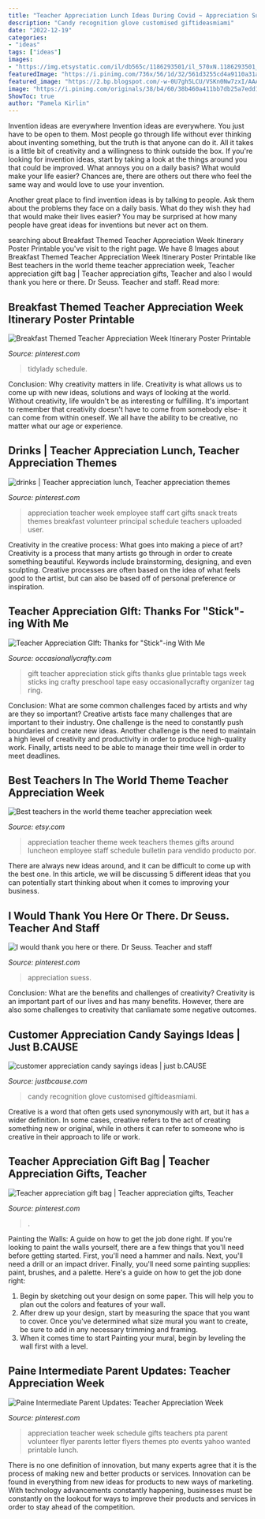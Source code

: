 ```yaml
---
title: "Teacher Appreciation Lunch Ideas During Covid ~ Appreciation Suess"
description: "Candy recognition glove customised giftideasmiami"
date: "2022-12-19"
categories:
- "ideas"
tags: ["ideas"]
images:
- "https://img.etsystatic.com/il/db565c/1186293501/il_570xN.1186293501_aazk.jpg?version=1"
featuredImage: "https://i.pinimg.com/736x/56/1d/32/561d3255cd4a9110a31a81f2021abcad.jpg"
featured_image: "https://2.bp.blogspot.com/-w-0U7gh5LCU/VSKn0Nw7zxI/AAAAAAAAKv0/KtTYtptmWz0/s1600/Teacher%2BAppreciation%2BGift%2BGlue%2BStick%2BLabel.jpg"
image: "https://i.pinimg.com/originals/38/b4/60/38b460a411bb7db25a7edd10aeb5b5f0.jpg"
ShowToc: true
author: "Pamela Kirlin"
---
```



Invention ideas are everywhere
Invention ideas are everywhere. You just have to be open to them. Most people go through life without ever thinking about inventing something, but the truth is that anyone can do it. All it takes is a little bit of creativity and a willingness to think outside the box.
If you're looking for invention ideas, start by taking a look at the things around you that could be improved. What annoys you on a daily basis? What would make your life easier? Chances are, there are others out there who feel the same way and would love to use your invention.

Another great place to find invention ideas is by talking to people. Ask them about the problems they face on a daily basis. What do they wish they had that would make their lives easier? You may be surprised at how many people have great ideas for inventions but never act on them.

	

		
searching about Breakfast Themed Teacher Appreciation Week Itinerary Poster Printable you've visit to the right page. We have 8 Images about Breakfast Themed Teacher Appreciation Week Itinerary Poster Printable like Best teachers in the world theme teacher appreciation week, Teacher appreciation gift bag | Teacher appreciation gifts, Teacher and also I would thank you here or there. Dr Seuss. Teacher and staff. Read more:
		
    
## Breakfast Themed Teacher Appreciation Week Itinerary Poster Printable

<img loading=lazy src="https://i.pinimg.com/736x/56/1d/32/561d3255cd4a9110a31a81f2021abcad.jpg" onerror="this.onerror=null;this.src='https://tse1.mm.bing.net/th?id=OIP.Xnjkl4RQARzDYbp-G5e5xgHaHa&amp;pid=15.1';" alt="Breakfast Themed Teacher Appreciation Week Itinerary Poster Printable">

_Source: pinterest.com_

>tidylady schedule. 

	

Conclusion: Why creativity matters in life.
Creativity is what allows us to come up with new ideas, solutions and ways of looking at the world. Without creativity, life wouldn't be as interesting or fulfilling. It's important to remember that creativity doesn't have to come from somebody else- it can come from within oneself. We all have the ability to be creative, no matter what our age or experience.

    
## Drinks | Teacher Appreciation Lunch, Teacher Appreciation Themes

<img loading=lazy src="https://i.pinimg.com/736x/34/74/47/347447be31cb6821ce0eee3fc29622a0.jpg" onerror="this.onerror=null;this.src='https://tse2.mm.bing.net/th?id=OIP.yjvo6oklyYvfupkiVGVe2gHaJ3&amp;pid=15.1';" alt="drinks | Teacher appreciation lunch, Teacher appreciation themes">

_Source: pinterest.com_

>appreciation teacher week employee staff cart gifts snack treats themes breakfast volunteer principal schedule teachers uploaded user. 

	

Creativity in the creative process: What goes into making a piece of art?
Creativity is a process that many artists go through in order to create something beautiful. Keywords include brainstorming, designing, and even sculpting. Creative processes are often based on the idea of what feels good to the artist, but can also be based off of personal preference or inspiration.

    
## Teacher Appreciation GIft: Thanks For &quot;Stick&quot;-ing With Me

<img loading=lazy src="https://2.bp.blogspot.com/-w-0U7gh5LCU/VSKn0Nw7zxI/AAAAAAAAKv0/KtTYtptmWz0/s1600/Teacher%2BAppreciation%2BGift%2BGlue%2BStick%2BLabel.jpg" onerror="this.onerror=null;this.src='https://tse2.mm.bing.net/th?id=OIP.xjG3SQuyzYatijxgcLBDqAHaLH&amp;pid=15.1';" alt="Teacher Appreciation GIft: Thanks for &quot;Stick&quot;-ing With Me">

_Source: occasionallycrafty.com_

>gift teacher appreciation stick gifts thanks glue printable tags week sticks ing crafty preschool tape easy occasionallycrafty organizer tag ring. 

	

Conclusion: What are some common challenges faced by artists and why are they so important?
Creative artists face many challenges that are important to their industry. One challenge is the need to constantly push boundaries and create new ideas. Another challenge is the need to maintain a high level of creativity and productivity in order to produce high-quality work. Finally, artists need to be able to manage their time well in order to meet deadlines.

    
## Best Teachers In The World Theme Teacher Appreciation Week

<img loading=lazy src="https://img.etsystatic.com/il/db565c/1186293501/il_570xN.1186293501_aazk.jpg?version=1" onerror="this.onerror=null;this.src='https://tse4.mm.bing.net/th?id=OIP.L3DBAs0nsoT4FfgtUkF7LwHaKL&amp;pid=15.1';" alt="Best teachers in the world theme teacher appreciation week">

_Source: etsy.com_

>appreciation teacher theme week teachers themes gifts around luncheon employee staff schedule bulletin para vendido producto por. 

	

There are always new ideas around, and it can be difficult to come up with the best one. In this article, we will be discussing 5 different ideas that you can potentially start thinking about when it comes to improving your business.

    
## I Would Thank You Here Or There. Dr Seuss. Teacher And Staff

<img loading=lazy src="https://i.pinimg.com/736x/7e/0c/f3/7e0cf334354fa9f87d91d3729caa14b9.jpg" onerror="this.onerror=null;this.src='https://tse3.mm.bing.net/th?id=OIP.ifEufj_-wymZU0sEvLIE2gHaJl&amp;pid=15.1';" alt="I would thank you here or there. Dr Seuss. Teacher and staff">

_Source: pinterest.com_

>appreciation suess. 

	

Conclusion: What are the benefits and challenges of creativity?
Creativity is an important part of our lives and has many benefits. However, there are also some challenges to creativity that canliamate some negative outcomes.

    
## Customer Appreciation Candy Sayings Ideas | Just B.CAUSE

<img loading=lazy src="https://i.pinimg.com/736x/5d/49/28/5d49280da9656e3059ae96661da1ed21--workplace-motivation-employee-motivation.jpg" onerror="this.onerror=null;this.src='https://tse3.mm.bing.net/th?id=OIP.F0MJmg4dgGqA1DThETGGZgHaJ4&amp;pid=15.1';" alt="customer appreciation candy sayings ideas | just b.CAUSE">

_Source: justbcause.com_

>candy recognition glove customised giftideasmiami. 

	

Creative is a word that often gets used synonymously with art, but it has a wider definition. In some cases, creative refers to the act of creating something new or original, while in others it can refer to someone who is creative in their approach to life or work.

    
## Teacher Appreciation Gift Bag | Teacher Appreciation Gifts, Teacher

<img loading=lazy src="https://i.pinimg.com/originals/38/b4/60/38b460a411bb7db25a7edd10aeb5b5f0.jpg" onerror="this.onerror=null;this.src='https://tse4.mm.bing.net/th?id=OIP.rJgECaOXBRnfU-QJyjLfDAHaJ4&amp;pid=15.1';" alt="Teacher appreciation gift bag | Teacher appreciation gifts, Teacher">

_Source: pinterest.com_

>. 

	

Painting the Walls: A guide on how to get the job done right.
If you're looking to paint the walls yourself, there are a few things that you'll need before getting started. First, you'll need a hammer and nails. Next, you'll need a drill or an impact driver. Finally, you'll need some painting supplies: paint, brushes, and a palette. Here's a guide on how to get the job done right: 
1) Begin by sketching out your design on some paper. This will help you to plan out the colors and features of your wall. 
2) After drew up your design, start by measuring the space that you want to cover. Once you've determined what size mural you want to create, be sure to add in any necessary trimming and framing. 
3) When it comes time to start Painting your mural, begin by leveling the wall first with a level.

    
## Paine Intermediate Parent Updates: Teacher Appreciation Week

<img loading=lazy src="https://i.pinimg.com/originals/a8/b3/d4/a8b3d463eb7403f007d5ebe42b755ede.png" onerror="this.onerror=null;this.src='https://tse4.mm.bing.net/th?id=OIP.eKkPzGtBc02Pf9qNw4X0xQHaJb&amp;pid=15.1';" alt="Paine Intermediate Parent Updates: Teacher Appreciation Week">

_Source: pinterest.com_

>appreciation teacher week schedule gifts teachers pta parent volunteer flyer parents letter flyers themes pto events yahoo wanted printable lunch. 

	

There is no one definition of innovation, but many experts agree that it is the process of making new and better products or services. Innovation can be found in everything from new ideas for products to new ways of marketing. With technology advancements constantly happening, businesses must be constantly on the lookout for ways to improve their products and services in order to stay ahead of the competition.

